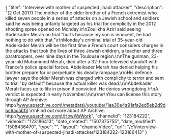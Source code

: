 {
    "title": "Interview with mother of suspected jihadi attacker",
    "description": "(2 Oct 2017) The mother of the older brother of a French extremist who killed seven people in a series of attacks on a Jewish school and soldiers said he was being unfairly targeted as his trial for complicity in the 2012 shooting spree opened on Monday.\r\nZoulikha Aziri said seeing Abdelkader Merah on trial \"hurts because my son is innocent, he had nothing to do with that.\"\r\nMonday's criminal trial of 35-year-old Abdelkader Merah will be the first time a French court considers charges in the attacks that took the lives of three Jewish children, a teacher and three paratroopers, over nine days in the Toulouse region.\r\nThe gunman, 23-year-old Mohammed Merah, died after a 32-hour televised standoff with France's police special forces. Abdelkader Merah has denied helping his brother prepare for or perpetuate his deadly rampage.\r\nHis defence lawyer says the older Merah was charged with complicity to terror and sent to trial \"by default\" because the actual killer was dead.\r\nAbdelkader Merah faces up to life in prison if convicted. He denies wrongdoing.\r\nA verdict is expected in early November.\r\n\r\n\r\nYou can license this story through AP Archive: http:\/\/www.aparchive.com\/metadata\/youtube\/1aa30e4a91afa2ed5eb2d9dbc9acabf3 \r\nFind out more about AP Archive: http:\/\/www.aparchive.com\/HowWeWork",
    "channelid": "123184222",
    "videoid": "123186413",
    "date_created": "1507375755",
    "date_modified": "1508436470",
    "type": "",
    "layout": "channelVideo",
    "url": "\/c1\/interview-with-mother-of-suspected-jihadi-attacker\/123184222-123186413"
}